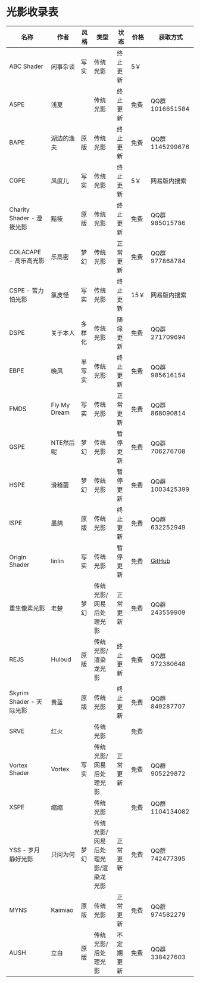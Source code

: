 # 光影收录表

<primary-label ref="be"/>

<secondary-label ref="old"/>

| 名称                    | 作者           | 风格  | 类型                 | 状态    | 价格  | 获取方式                                                 |
|-----------------------|--------------|-----|--------------------|-------|-----|------------------------------------------------------|
| ABC Shader            | 闲事杂谈         | 写实  | 传统光影               | 终止更新  | 5￥  |                                                      |
| ASPE                  | 浅夏           |     | 传统光影               | 终止更新  | 免费  | QQ群1016651584                                        |
| BAPE                  | 湖边的渔夫        | 原版  | 传统光影               | 终止更新  | 免费  | QQ群1145299676                                        |
| CGPE                  | 风度儿          | 写实  | 传统光影               | 终止更新  | 5￥  | 网易版内搜索                                               |
| Charity Shader - 澄筱光影 | 黯筱           | 原版  | 传统光影               | 终止更新  | 免费  | QQ群985015786                                         |
| COLACAPE - 高乐高光影      | 乐高密          | 梦幻  | 传统光影               | 正常更新  | 免费  | QQ群977868784                                         |
| CSPE - 苦力怕光影          | 氯皮怪          | 写实  | 传统光影               | 终止更新  | 15￥ | 网易版内搜索                                               |
| DSPE                  | 关于本人         | 多样化 | 传统光影               | 随缘更新  | 免费  | QQ群271709694                                         |
| EBPE                  | 晚风           | 半写实 | 传统光影               | 终止更新  | 免费  | QQ群985616154                                         |
| FMDS                  | Fly My Dream | 写实  | 传统光影               | 正常更新  | 免费  | QQ群868090814                                         |
| GSPE                  | NTE然后呢       | 梦幻  | 传统光影               | 暂停更新  | 免费  | QQ群706276708                                         |
| HSPE                  | 滑稽菌          | 梦幻  | 传统光影               | 暂停更新  | 免费  | QQ群1003425399                                        |
| ISPE                  | 墨鸽           | 原版  | 传统光影               | 终止更新  | 免费  | QQ群632252949                                         |
| Origin Shader         | linlin       | 写实  | 传统光影               | 暂停更新  | 免费  | [GitHub](https://github.com/origin0110/OriginShader) |
| 重生像素光影                | 老楚           | 梦幻  | 传统光影/网易后处理光影       | 正常更新  | 免费  | QQ群243559909                                         |
| REJS                  | Huloud       | 原版  | 传统光影/渲染龙光影         | 终止更新  | 免费  | QQ群972380648                                         |
| Skyrim Shader - 天际光影  | 黄蓝           | 原版  | 传统光影               | 终止更新  | 免费  | QQ群849287707                                         |
| SRVE                  | 红火           |     | 传统光影               |       | 免费  |                                                      |
| Vortex Shader         | Vortex       | 写实  | 传统光影/网易后处理光影       | 正常更新  | 免费  | QQ群905229872                                         |
| XSPE                  | 缩缩           |     | 传统光影               |       | 免费  | QQ群1104134082                                        |
| YSS - 岁月静好光影          | 只问为何         | 梦幻  | 传统光影/网易后处理光影/渲染龙光影 | 正常更新  | 免费  | QQ群742477395                                         |
| MYNS                  | Kaimiao      | 原版  | 传统光影               | 正常更新  | 免费  | QQ群974582279                                         |
| AUSH                  | 立白           | 原版  | 传统光影/后处理光影         | 不定期更新 | 免费  | QQ群338427603                                         |
